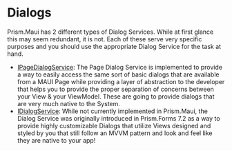 # Dialogs

Prism.Maui has 2 different types of Dialog Services. While at first glance this may seem redundant, it is not. Each of these serve very specific purposes and you should use the appropriate Dialog Service for the task at hand.

- [IPageDialogService](pagedialogs.md): The Page Dialog Service is implemented to provide a way to easily access the same sort of basic dialogs that are available from a MAUI Page while providing a layer of abstraction to the developer that helps you to provide the proper separation of concerns between your View & your ViewModel. These are going to provide dialogs that are very much native to the System.
- [IDialogService](mvvm-dialogs.md): While not currently implemented in Prism.Maui, the Dialog Service was originally introduced in Prism.Forms 7.2 as a way to provide highly customizable Dialogs that utilize Views designed and styled by you that still follow an MVVM pattern and look and feel like they are native to your app!